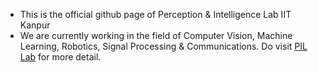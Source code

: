 - This is the official github page of Perception & Intelligence Lab IIT Kanpur
- We are currently working in the field of Computer Vision, Machine Learning, Robotics, Signal Processing & Communications. Do visit [PIL Lab](https://home.iitk.ac.in/~sandhan/research.html) for more detail.

<!---
pillabiitk/pillabiitk is a ✨ special ✨ repository because its `README.md` (this file) appears on your GitHub profile.
You can click the Preview link to take a look at your changes.
--->

